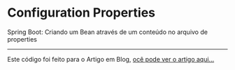 # Configuration Properties

Spring Boot: Criando um Bean através de um conteúdo no arquivo de properties

---

Este código foi feito para o Artigo em Blog, [ocê pode ver o artigo aqui...](https://medium.com/@fabiano_goes/spring-boot-criando-um-bean-atrav%C3%A9s-de-um-conte%C3%BAdo-no-arquivo-de-properties-5f064ef07290)

